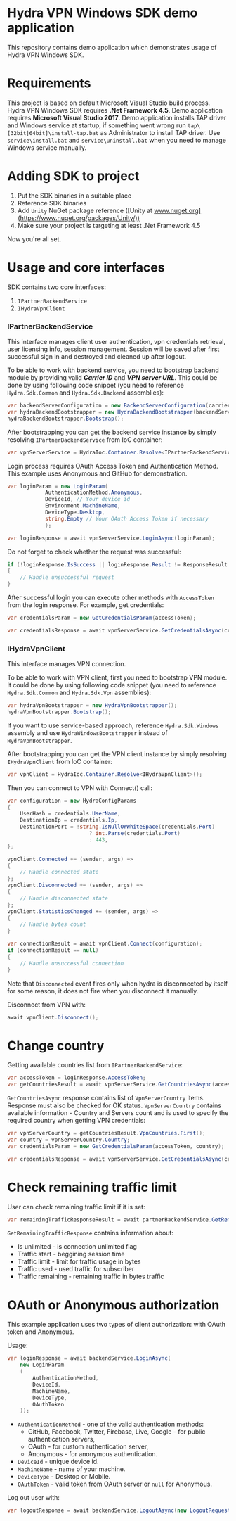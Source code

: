 # Hydra VPN Windows SDK demo application #

This repository contains demo application which demonstrates usage of Hydra VPN Windows SDK.

# Requirements #

This project is based on default Microsoft Visual Studio build process.
Hydra VPN Windows SDK requires **.Net Framework 4.5**. Demo application requires **Microsoft Visual Studio 2017**.
Demo application installs TAP driver and Windows service at startup, if something went wrong run `tap\[32bit|64bit]\install-tap.bat` as Administrator to install TAP driver. Use `service\install.bat` and `service\uninstall.bat` when you need to manage Windows service manually.

# Adding SDK to project #

1. Put the SDK binaries in a suitable place
2. Reference SDK binaries
3. Add `Unity` NuGet package reference ([Unity at www.nuget.org](https://www.nuget.org/packages/Unity/))
4. Make sure your project is targeting at least .Net Framework 4.5 

Now you're all set.

# Usage and core interfaces #

SDK contains two core interfaces:

1. `IPartnerBackendService`
2. `IHydraVpnClient`

### IPartnerBackendService ###

This interface manages client user authentication, vpn credentials retrieval, user licensing info,
session management.
Session will be saved after first successful sign in and destroyed and cleaned up after logout.

To be able to work with backend service, you need to bootstrap backend module by providing valid ***Carrier ID*** and ***VPN server URL***. This could be done by using following code snippet (you need to reference `Hydra.Sdk.Common` and `Hydra.Sdk.Backend` assemblies):

```C#
var backendServerConfiguration = new BackendServerConfiguration(carrierId, vpnServerUrl);
var hydraBackendBootstrapper = new HydraBackendBootstrapper(backendServerConfiguration);
hydraBackendBootstrapper.Bootstrap();
``` 

After bootstrapping you can get the backend service instance by simply resolving `IPartnerBackendService` from IoC container:

```C#
var vpnServerService = HydraIoc.Container.Resolve<IPartnerBackendService>();
```

Login process requires OAuth Access Token and Authentication Method.
This example uses Anonymous and GitHub for demonstration.

```C#
var loginParam = new LoginParam(
            AuthenticationMethod.Anonymous,
            DeviceId, // Your device id
            Environment.MachineName,
            DeviceType.Desktop,
            string.Empty // Your OAuth Access Token if necessary
			);

var loginResponse = await vpnServerService.LoginAsync(loginParam);
```

Do not forget to check whether the request was successful:

```C#
if (!loginResponse.IsSuccess || loginResponse.Result != ResponseResult.Ok)
{
    // Handle unsuccessful request
}
```

After successful login you can execute other methods with `AccessToken` from the login response. For example, get credentials:

```C#
var credentialsParam = new GetCredentialsParam(accessToken);

var credentialsResponse = await vpnServerService.GetCredentialsAsync(credentialsParam);
```

### IHydraVpnClient ###

This interface manages VPN connection.

To be able to work with VPN client, first you need to bootstrap VPN module. It could be done by using following code snippet (you need to reference `Hydra.Sdk.Common` and `Hydra.Sdk.Vpn` assemblies):

```C#
var hydraVpnBootstrapper = new HydraVpnBootstrapper();
hydraVpnBootstrapper.Bootstrap();
``` 

If you want to use service-based approach, reference `Hydra.Sdk.Windows` assembly and use `HydraWindowsBootstrapper` instead of `HydraVpnBootstrapper`.

After bootstrapping you can get the VPN client instance by simply resolving `IHydraVpnClient` from IoC container:

```C#
var vpnClient = HydraIoc.Container.Resolve<IHydraVpnClient>();
```

Then you can connect to VPN with Connect() call:

```C#
var configuration = new HydraConfigParams
{
    UserHash = credentials.UserName,
    DestinationIp = credentials.Ip,
    DestinationPort = !string.IsNullOrWhiteSpace(credentials.Port)
                          ? int.Parse(credentials.Port)
                          : 443,    
};

vpnClient.Connected += (sender, args) => 
{
    // Handle connected state
};
vpnClient.Disconnected += (sender, args) => 
{
    // Handle disconnected state
};
vpnClient.StatisticsChanged += (sender, args) => 
{
    // Handle bytes count
}

var connectionResult = await vpnClient.Connect(configuration);
if (connectionResult == null)
{
	// Handle unsuccessful connection
}
```

Note that `Disconnected` event fires only when hydra is disconnected by itself for some reason, it does not fire when you disconnect it manually.

Disconnect from VPN with:

```C#
await vpnClient.Disconnect();
``` 

# Change country #

Getting available countries list from `IPartnerBackendService`:

```C#
var accessToken = loginResponse.AccessToken;
var getCountriesResult = await vpnServerService.GetCountriesAsync(accessToken);
```

`GetCountriesAsync` response contains list of `VpnServerCountry` items. Response must also be checked for OK status. `VpnServerCountry` contains available information - Country and Servers count and is used to specify the required country when getting VPN credentials:

```C#
var vpnServerCountry = getCountriesResult.VpnCountries.First();
var country = vpnServerCountry.Country;
var credentialsParam = new GetCredentialsParam(accessToken, country);

var credentialsResponse = await vpnServerService.GetCredentialsAsync(credentialsParam);
```

# Check remaining traffic limit #

User can check remaining traffic limit if it is set:

```C#
var remainingTrafficResponseResult = await partnerBackendService.GetRemainingTrafficAsync(new GetRemaningTrafficParam (this.AccessToken));
```

`GetRemainingTrafficResponse` contains information about:

* Is unlimited - is connection unlimited flag
* Traffic start - beggining session time
* Traffic limit - limit for traffic usage in bytes
* Traffic used - used traffic for subscriber
* Traffic remaining - remaining traffic in bytes traffic

# OAuth or Anonymous authorization #

This example application uses two types of client authorization: with OAuth token and
Anonymous.

Usage:

```C#
var loginResponse = await backendService.LoginAsync(
	new LoginParam
	(
		AuthenticationMethod,
		DeviceId,
		MachineName,
		DeviceType,
		OAuthToken
	));
```

- `AuthenticationMethod` - one of the valid authentication methods:
  * GitHub, Facebook, Twitter, Firebase, Live, Google - for public authentication servers,
  * OAuth - for custom authentication server,
  * Anonymous - for anonymous authentication.
- `DeviceId` - unique device id.
- `MachineName` - name of your machine.
- `DeviceType` - Desktop or Mobile.
- `OAuthToken` - valid token from OAuth server or `null` for Anonymous.

Log out user with:

```C#
var logoutResponse = await backendService.LogoutAsync(new LogoutRequestParam(this.AccessToken));
```
